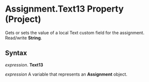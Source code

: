
# Assignment.Text13 Property (Project)

Gets or sets the value of a local Text custom field for the assignment. Read/write  **String**.


## Syntax

 _expression_. **Text13**

 _expression_ A variable that represents an **Assignment** object.

